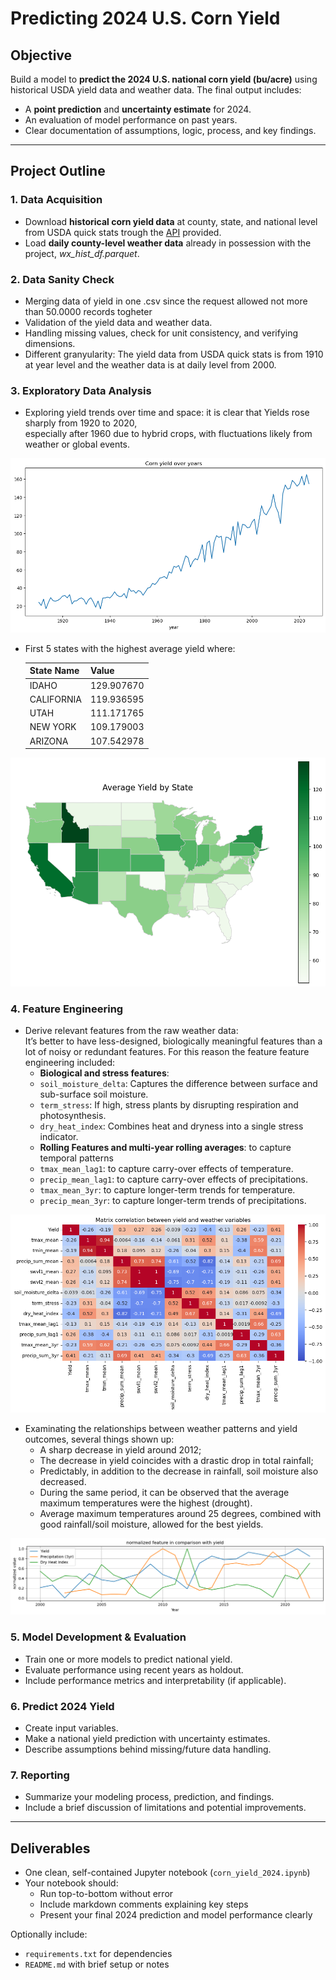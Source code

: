 # Predicting 2024 U.S. Corn Yield  

## Objective

Build a model to **predict the 2024 U.S. national corn yield (bu/acre)** using historical USDA yield data and weather data. The final output includes:

- A **point prediction** and **uncertainty estimate** for 2024.
- An evaluation of model performance on past years.
- Clear documentation of assumptions, logic, process, and key findings.

---

## Project Outline

### 1. Data Acquisition

- Download **historical corn yield data** at county, state, and national level from USDA quick stats trough the [API](https://quickstats.nass.usda.gov/api) provided.
- Load **daily county-level weather data** already in possession with the project, *wx_hist_df.parquet*.

### 2. Data Sanity Check

- Merging data of yield in one .csv since the request allowed not more than 50.0000 records togheter
- Validation of the yield data and weather data.
- Handling missing values, check for unit consistency, and verifying dimensions.
- Different granyularity: The yield data from USDA quick stats is from 1910 at year level and the weather data is at daily level from 2000. <br>

### 3. Exploratory Data Analysis

- Exploring yield trends over time and space: it is clear that Yields rose sharply from 1920 to 2020, <br>
especially after 1960 due to hybrid crops, with fluctuations likely from weather or global events.

![corn_yield](./images/corn_yield_over_years.png)

- First 5 states with the highest average yield where:
    
    | State Name  | Value      |
    |-------------|------------|
    | IDAHO       | 129.907670 |
    | CALIFORNIA  | 119.936595 |
    | UTAH        | 111.171765 |
    | NEW YORK    | 109.179003 |
    | ARIZONA     | 107.542978 |

![avg_yield](./images/avg_yield_states.png)

 
### 4. Feature Engineering

- Derive relevant features from the raw weather data: <br>
It’s better to have less-designed, biologically meaningful features than a lot of noisy or redundant features. For this reason the feature feature engineering included: <br>
    - **Biological and stress features**: <br>
    - `soil_moisture_delta`: Captures the difference between surface and sub-surface soil moisture.
    - `term_stress`: If high, stress plants by disrupting respiration and photosynthesis.
    - `dry_heat_index`: Combines heat and dryness into a single stress indicator. 
    - **Rolling Features and multi-year rolling averages**: to capture temporal patterns <br>
    - `tmax_mean_lag1`: to capture carry-over effects of temperature.
    - `precip_mean_lag1`: to capture carry-over effects of precipitations.
    - `tmax_mean_3yr`: to capture longer-term trends for temperature.
    - `precip_mean_3yr`: to capture longer-term trends of precipitations.

![avg_yield](./images/mtrx_corr_yield_weather.png)

- Examinating the relationships between weather patterns and yield outcomes, several things shown up: <br>
    - A sharp decrease in yield around 2012;<br>
    - The decrease in yield coincides with a drastic drop in total rainfall; <br>
    - Predictably, in addition to the decrease in rainfall, soil moisture also decreased. <br>
    - During the same period, it can be observed that the average maximum temperatures were the highest (drought). <br>
    - Average maximum temperatures around 25 degrees, combined with good rainfall/soil moisture, allowed for the best yields. <br>

![avg_yield](./images/feature_comp_yield.png)

### 5. Model Development & Evaluation

- Train one or more models to predict national yield.
- Evaluate performance using recent years as holdout.
- Include performance metrics and interpretability (if applicable).

### 6. Predict 2024 Yield

- Create input variables.
- Make a national yield prediction with uncertainty estimates.
- Describe assumptions behind missing/future data handling.

### 7. Reporting

- Summarize your modeling process, prediction, and findings.
- Include a brief discussion of limitations and potential improvements.

---

## Deliverables

- One clean, self-contained Jupyter notebook (`corn_yield_2024.ipynb`)
- Your notebook should:
  - Run top-to-bottom without error
  - Include markdown comments explaining key steps
  - Present your final 2024 prediction and model performance clearly

Optionally include:
- `requirements.txt` for dependencies
- `README.md` with brief setup or notes

